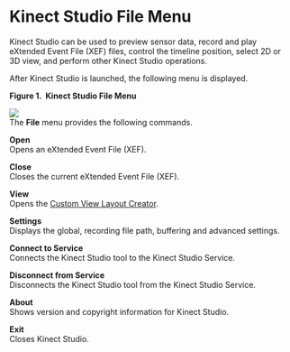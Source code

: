 Kinect Studio File Menu  
=======================  

Kinect Studio can be used to preview sensor data, record and play eXtended Event File (XEF) files, control the timeline position, select 2D or 3D view, and perform other Kinect Studio operations.  

After Kinect Studio is launched, the following menu is displayed.  

<span id="FileMenu"></span>

**Figure 1.  Kinect Studio File Menu**  

![](../../../resources/k4w_KinectStudio_FileMenu.png)  
The **File** menu provides the following commands.  

 ****Open****    
Opens an eXtended Event File (XEF).  

 ****Close****    
Closes the current eXtended Event File (XEF).  

 ****View****    
Opens the [Custom View Layout Creator](Custom_View_Layout_Creator.md).  

 ****Settings****    
Displays the global, recording file path, buffering and advanced settings.  

 ****Connect to Service****    
Connects the Kinect Studio tool to the Kinect Studio Service.  

 ****Disconnect from Service****    
Disconnects the Kinect Studio tool from the Kinect Studio Service.  

 ****About****    
Shows version and copyright information for Kinect Studio.  

 ****Exit****    
Closes Kinect Studio.  



<!--Please do not edit the data in the comment block below.-->
<!--
TOCTitle : File Menu
RLTitle : Kinect Studio File Menu
KeywordA : O:Microsoft.Kinect.tools.k4w_natural_input_tools_KinectStudio_window_main
KeywordA : 1364879e-5c33-0b0b-62fc-79659417db77
KeywordK : Kinect Studio File Menu
KeywordK : Kinect Studio, interface
KeywordK : Kinect Studio, main window
KeywordK : Kinect Studio, timeline
KeywordK : Kinect Studio, application menus
AssetID : 1364879e-5c33-0b0b-62fc-79659417db77
Locale : en-us
CommunityContent : 1
TopicType : kbOrient
DocSet : K4Wv2
ProjType : K4Wv2Proj
Technology : Kinect for Windows
Product : Kinect for Windows SDK v2
productversion : 20
-->

